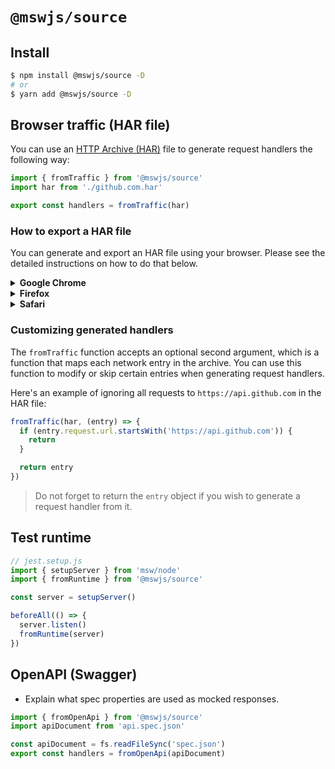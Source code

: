 # `@mswjs/source`

## Install

```sh
$ npm install @mswjs/source -D
# or
$ yarn add @mswjs/source -D
```

## Browser traffic (HAR file)

You can use an [HTTP Archive (HAR)](<https://en.wikipedia.org/wiki/HAR_(file_format)>) file to generate request handlers the following way:

```js
import { fromTraffic } from '@mswjs/source'
import har from './github.com.har'

export const handlers = fromTraffic(har)
```

### How to export a HAR file

You can generate and export an HAR file using your browser. Please see the detailed instructions on how to do that below.

<details>
  <summary><strong>Google Chrome</strong></summary>
  <ol>
    <li>Navigate to the desired page;</li>
    <li>Open the Dev Tools (<kbd>⌘ + ⌥ + I</kbd> on MacOS; <kbd>Ctrl + Shift + I</kbd> on Windows/Linux);</li>
    <li>Click on the "<em>Network</em>" tab in the Dev Tools;</li>
    <li>Click the <kbd>⤓</kbd> (<em>Export HAR...</em>) icon;</li>
    <li>Choose where to save the HAR file.</li>
  </ol>
</details>

<details>
  <summary><strong>Firefox</strong></summary>
  <ol>
    <li>Navigate to the desired page;</li>
    <li>Open the Dev Tools (<kbd>⌘ + ⌥ + I</kbd> on MacOS; <kbd>Ctrl + Shift + I</kbd> on Windows/Linux);</li>
    <li>Click on the "<em>⇅ Network</em>" tab in the Dev Tools;</li>
    <li>Click on the <kbd>⚙</kbd> icon next to the throttling settings;</li>
    <li>Choose "<em>Save all as HAR</em>";</li>
    <li>Choose where to save the HAR file.</li>
  </ol>
</details>

<details>
  <summary><strong>Safari</strong></summary>
 <ol>
    <li>Navigate to the desired page;</li>
    <li>Open the Dev Tools (<kbd>⌘ + ⌥ + I</kbd>);</li>
    <li>Click on the "<em>⇅ Network</em>" tab in the Dev Tools;</li>
    <li>Click on the <kbd>Export</kbd> button;</li>
    <li>Choose where to save the HAR file.</li>
  </ol>
</details>

### Customizing generated handlers

The `fromTraffic` function accepts an optional second argument, which is a function that maps each network entry in the archive. You can use this function to modify or skip certain entries when generating request handlers.

Here's an example of ignoring all requests to `https://api.github.com` in the HAR file:

```js
fromTraffic(har, (entry) => {
  if (entry.request.url.startsWith('https://api.github.com')) {
    return
  }

  return entry
})
```

> Do not forget to return the `entry` object if you wish to generate a request handler from it.

## Test runtime

```js
// jest.setup.js
import { setupServer } from 'msw/node'
import { fromRuntime } from '@mswjs/source'

const server = setupServer()

beforeAll(() => {
  server.listen()
  fromRuntime(server)
})
```

## OpenAPI (Swagger)

- Explain what spec properties are used as mocked responses.

```js
import { fromOpenApi } from '@mswjs/source'
import apiDocument from 'api.spec.json'

const apiDocument = fs.readFileSync('spec.json')
export const handlers = fromOpenApi(apiDocument)
```
